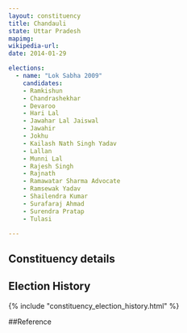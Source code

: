 ```yaml
---
layout: constituency
title: Chandauli
state: Uttar Pradesh
mapimg: 
wikipedia-url: 
date: 2014-01-29

elections: 
  - name: "Lok Sabha 2009"
    candidates: 
    - Ramkishun 
    - Chandrashekhar 
    - Devaroo 
    - Hari Lal 
    - Jawahar Lal Jaiswal 
    - Jawahir 
    - Jokhu 
    - Kailash Nath Singh Yadav 
    - Lallan 
    - Munni Lal 
    - Rajesh Singh 
    - Rajnath 
    - Ramawatar Sharma Advocate 
    - Ramsewak Yadav 
    - Shailendra Kumar 
    - Surafaraj Ahmad 
    - Surendra Pratap 
    - Tulasi 

---
```

## Constituency details


## Election History
{% include "constituency_election_history.html" %}

##Reference
